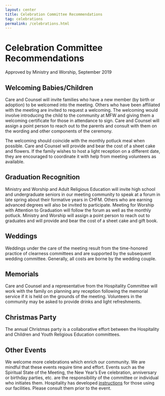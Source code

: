 ```yaml
---
layout: center
title: Celebration Committee Recommendations
tag: celebrations
permalink: /celebrations.html
---
```

# Celebration Committee Recommendations
Approved by Ministry and Worship, September 2019

## Welcoming Babies/Children
Care and Counsel will invite families who have a new member (by birth or
adoption) to be welcomed into the meeting. Others who have been affiliated
with the meeting are invited to request a welcoming. The welcoming would
involve introducing the child to the community at MFW and giving them a
welcoming certificate for those in attendance to sign. Care and Counsel will
assign a point person to reach out to the parents and consult with them on the
wording and other components of the ceremony.

The welcoming should coincide with the monthly potluck meal when
possible. Care and Counsel will provide and bear the cost of a sheet cake and
flowers. If the family wishes to host a light reception on a different date,
they are encouraged to coordinate it with help from meeting volunteers as
available.

## Graduation Recognition
Ministry and Worship and Adult Religious Education will invite high school and
undergraduate seniors in our meeting community to speak at a forum in late
spring about their formative years in CHFM. Others who are earning advanced
degrees will also be invited to participate. Meeting for Worship with
Attention to Graduation will follow the forum as well as the monthly potluck.
Ministry and Worship will assign a point person to reach out to graduates and
will provide and bear the cost of a sheet cake and gift book.

## Weddings
Weddings under the care of the meeting result from the time-honored practice
of clearness committees and are supported by the subsequent wedding
committee. Generally, all costs are borne by the wedding couple.

## Memorials
Care and Counsel and a representative from the Hospitality Committee will work
with the family on planning any reception following the memorial service if it
is held on the grounds of the meeting. Volunteers in the community may be
asked to provide drinks and light refreshments.

## Christmas Party
The annual Christmas party is a collaborative effort between the Hospitality
and Children and Youth Religious Education committees.

## Other Events

We welcome more celebrations which enrich our community. We are mindful that
these events require time and effort. Events such as the Spiritual State of
the Meeting, the New Year’s Eve celebration, anniversary or birthday parties,
etc. are the responsibility of the committee or individual who initiates
them. Hospitality has developed
[instructions](https://www.chapelhillfriends.org/assets/hospitality/KitchenSupplies.pdf)
for those using our facilities. Please consult them prior to the event.

